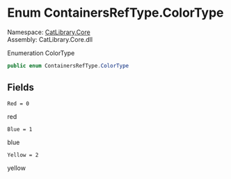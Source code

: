 ﻿# Enum ContainersRefType.ColorType

Namespace: [CatLibrary.Core](CatLibrary.Core.md)  
Assembly: CatLibrary.Core.dll  

Enumeration ColorType

```csharp
public enum ContainersRefType.ColorType
```

## Fields

`Red = 0` 

red

`Blue = 1` 

blue

`Yellow = 2` 

yellow

